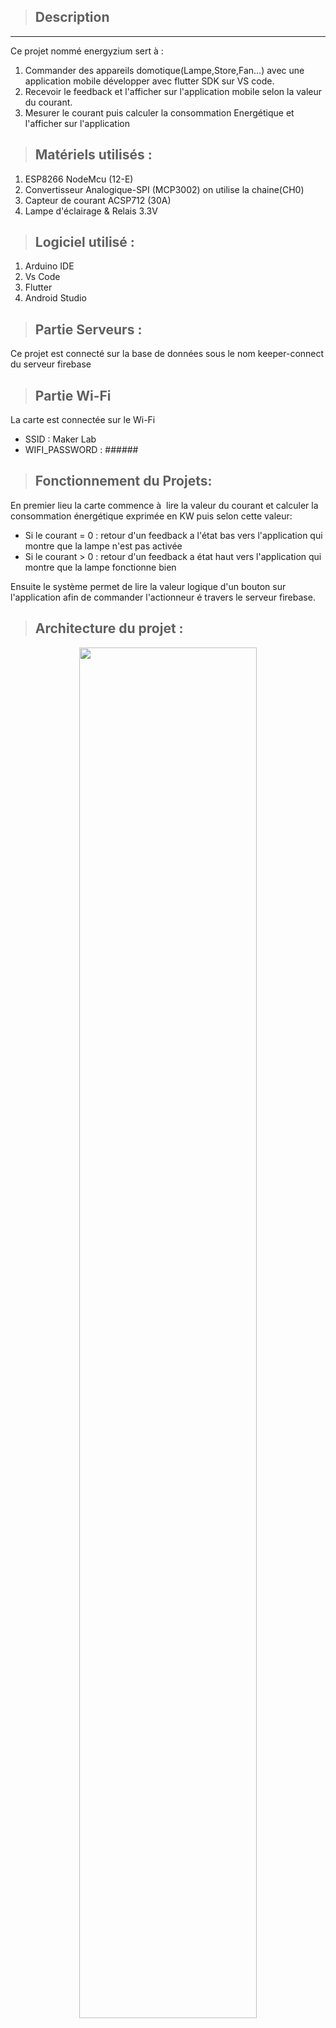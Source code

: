 
>## Description
***
Ce projet nommé energyzium sert à :
1. Commander des appareils domotique(Lampe,Store,Fan...) avec une application mobile développer avec flutter SDK sur VS code. 
2. Recevoir le feedback et l'afficher sur l'application mobile selon la valeur du courant.
3. Mesurer le courant puis calculer la consommation Energétique et l'afficher sur l'application


>## Matériels utilisés :

 1. ESP8266 NodeMcu (12-E)
 2. Convertisseur Analogique-SPI (MCP3002) on utilise la chaine(CH0)
 3. Capteur de courant ACSP712 (30A)
 4. Lampe d'éclairage & Relais 3.3V
>## Logiciel utilisé : 

1. Arduino IDE 
2. Vs Code
3. Flutter 
4. Android Studio 


>## Partie Serveurs :


Ce projet est connecté sur la base de données sous le nom keeper-connect du serveur firebase 

> ## Partie Wi-Fi 

La carte est connectée sur le Wi-Fi
- SSID : Maker Lab 
- WIFI_PASSWORD : ######

> ## Fonctionnement du Projets:


En premier lieu la carte commence à  lire la valeur du courant et calculer la consommation énergétique exprimée en KW puis selon cette valeur:
- Si le courant = 0 : retour d'un feedback a l'état bas vers l'application qui montre que la lampe n'est pas activée
- Si le courant > 0 : retour d'un feedback a état haut vers l'application qui montre que la lampe fonctionne bien

Ensuite le système permet de lire la valeur logique d'un bouton sur l'application afin de commander l'actionneur é travers le serveur firebase. 

> ## Architecture du projet :  
<div align="center"><img src="https://user-images.githubusercontent.com/93054393/187061146-6d996a2d-d211-415e-b0b4-c50d7d490f95.jpg" width="75%"></div>
<div align="center"><i>Architecture du projet</i></div>


> ## Partie Mobile 

       Screen 1 : Accueil
<div align="center"><img src="https://user-images.githubusercontent.com/93054393/187058069-5d30a5cd-f875-4747-b83a-27ab4a0c03c2.jpg" width="20%"></div>
<div align="center"><i>Screen 1</i></div>

       Screen 2 : Contact sur les réseaux

<div align="center"><img src="https://user-images.githubusercontent.com/93054393/187058071-fb233c67-cd75-4cd9-9c8f-5d517a4d5ff8.jpg" width="20%"></div>
<div align="center"><i>Screen 2</i></div>

       Screen 3 : Créer un compte si vous n'en disposer pas

<div align="center"><img src="https://user-images.githubusercontent.com/93054393/187058072-a32e4af1-4b48-4c64-bee4-510a82667c50.jpg" width="20%"></div>
<div align="center"><i>Screen 3</i></div>

      Screen 4 : Vérifier l'identité avec un Id et un Mot de passe déja  créer et stocker sur Firebase.

<div align="center"><img src="https://user-images.githubusercontent.com/93054393/187058075-ee6a14d9-87bc-49c2-942e-5ca3f0d909d4.jpg" width="20%"></div>
<div align="center"><i>Screen 4</i></div>


        Screen 5 : Image cliquable pour entrer dans une des salles de la maison et commander les appareils


<div align="center"><img src="https://user-images.githubusercontent.com/93054393/187058079-25b35a41-f17b-43e0-b09b-5c2e9b489cdf.jpg" width="20%"></div>
<div align="center"><i>Screen 5</i></div>

       Screen 6 : Bouton pour l'envoi de commande sur Firebase et image qui affiche l'état du feedback selon le fonctionnement ou non de chaque appareil

<div align="center"><img src="https://user-images.githubusercontent.com/93054393/187058082-8b33dcaf-f0e1-4f81-97bb-815ce1bdd3d4.jpg" width="20%"></div>
<div align="center"><i>Screen 6</i></div>

> ## Configuration du matériel :
--------------------------------

Cablage du montage (ESP8266 + MCP3002) :


|Nom du Pin |	MCP3002	   |ESP8266|
|-|-|-|
|CSS	|1	|D8|
|MISO	|Dout (Pin6)	|D7|
|MOSI	|Din  (Pin5)	|D7|
|CLK	|7|	D5|

###  Cablage du montage (ACS712 + MCP3002) :


|Nom du Pin	|MCP3002	|ACS712|
|-----|----|----|
|DATA	|CH0 | (Pin2)|	


Le cablage du Relais est avec le (pin D4)
Installation des bibliothèques
FirebaseArduino est une bibliothèque pour simplifier la connexion à la base de données Firebase à  partir des clients Arduino
 Il s'agit d'une abstraction complète de l'API REST de Firebase exposée via des appels C++ d'une manière conviviale. Toute l'analyse JSON est gérée par la bibliothèque et vous pouvez traiter des types C/Arduino purs.
La bibliothèque ne peut pas fonctionner de manière autonome. Vous devez donc également ajouter la bibliothèque ArduinoJSON.
Alors allez d'abord dans le gestionnaire de bibliothèque et recherchez "JSON" et installez la bibliothèque comme indiqué dans la figure ci-dessous

----------------------------------------------------------------------------

>## Remarque :


La dernière bibliothèque JSON peut ne pas fonctionner avec le code. Vous devrez donc peut-ètre rétrograder la bibliothèque vers la version v5.13.5
Bibliothèque Google Firebase Extended
Maintenant, vous devez également installer la bibliothèque Google Firebase. Alors, téléchargez la bibliothèque Firebase ESP8266 version 4.0.3
Configuration de la base de données de la console Google Firebase

Maintenant, la principale chose que nous devons faire est de configurer la base de données de la console Google Firebase. Une fois la configuration terminée, nous pouvons ensuite envoyer des données de capteur en temps réel à  Google Firebase avec Nodemcu ESP8266.
Mais je n'expliquerai pas ici comment configurer la base de données de la console Google Firebase, car j'ai déjà  expliqué l'ensemble du processus dans le didacticiel précédent. Vous pouvez consulter le didacticiel suivant pour savoir comment effectuer la configuration.

> ### ATTENTION !! :

Pour que le système fonctionne il faut faire attention à  la compatibilité des versions des bibliothèque du firebase & ArduinoJson & ESP8266WiFi

* ArduinoJson (version 5.13.1)

* Firebase ESP8266 client 4.0.3 

* (gestionnaire des carte)

* ESP8266 (version 2.3.0)
  
  <div align="center"><img src="https://user-images.githubusercontent.com/93054393/187058084-44c3ac2f-ddf6-4fd8-9008-14afa67f6c33.jpg" width="60%"></div>
<div align="center"><i>Screen 6</i></div>







> ## Partie Code : 

1. Tout d'abord, nous incluons la bibliothèque pour Firebase & MCP3XXX.h & SPI.h

```Arduino
       #include <ESP8266WiFi.h>
       #include <FirebaseArduino.h>   
       #include <ESP8266HTTPClient.h> 
       #include <MCP3XXX.h>
       #include<SPI.h>
```

2. Ensuite, nous définissons les deux paramètres FIREBASE_HOST & FIREBASE_AUTH . Nous obtenons ces paramètres à  partir de Google Firebase Setup. Ces deux paramètres sont très importants pour communiquer avec firebase. Cela permet l'échange de données entre l'ESP8266 et la firebase.

```Arduino
       #define FIREBASE_HOST "keeper-connect-default-rtdb.firebaseio.com"
       #define FIREBASE_AUTH "6pTTp2lBqUIYk1XHoxkUaaOhhU71dEbQnmeO0NO6" 
       
```


3. Ensuite, nous définissons le SSID et le mot de passe WiFi. Remplacez le SSID et le mot de passe par le SSID et le mot de passe de votre réseau. Le Nodemcu se connectera au réseau et communiquera avec Google Firewall.

```Arduino
       #define WIFI_SSID "Maker Lab"
       #define WIFI_PASSWORD "makerlabtn"

```

4. déclaration des variables et des constatant.

```Arduino
       MCP3002 adc;
       int x= 0;
       #define acs712 A0
       long lastsample = 0;
       long samplesum = 0;
       int sampleCount = 0;
       float vpc = 4.8828125;
```
5. Dans le void Setup, nous commençons par la déclaration des pins SPI de la NodeMcu puis la vitesse de transmission (115200Kb/s) passant par la déclaration du Pin D4 comme sortie.

```Arduino
       void setup() 
       adc.begin(D8, D7, D6, D5);
       Serial.begin(115200);
       pinMode(D4, OUTPUT);    
```
6. Ces lignes permettent de connecter la carte NodeMCU ESP8266 au réseau Wifi. Une fois connecté, le moniteur série affiche l'état de la connexion et imprime l'adresse IP.
  ```Arduino
          WiFi.begin(WIFI_SSID, WIFI_PASSWORD);          
          Serial.print("Connecting to ");
          Serial.print(WIFI_SSID);
          while (WiFi.status() != WL_CONNECTED) {
          Serial.print(".");
          delay(500);}
          Serial.println();
          Serial.print("Connected to ");
          Serial.println(WIFI_SSID);
          Serial.print("IP Address is : ");
          Serial.println(WiFi.localIP());                
          Firebase.begin(FIREBASE_HOST, FIREBASE_AUTH);  
          delay(1000);   
```
7. dans le void Loop nous commençons par la conversion de chaque trame reçue a travers le SPI en valeur analogique pendant chaque période.

```Arduino
         void loop() {
         if (millis() > lastsample + 1) 
         {
         int x = adc.analogRead(0)-2;
         //  Serial.println(x);
         samplesum += sq(x - 512);
         sampleCount++;
         lastsample = millis ();
         }
```
8. pendant chaque nous tenons a convertir le courant efficace au courant nominal puis nous tenons a calucler le courant en divisant la valeur mesurer par le calibre du capteur.

```Arduino
         if (sampleCount == 1000)
          {
         float mean = samplesum / sampleCount;
         float value = sqrt(mean);
         float mv = value * vpc;
         float amperage = mv / 66;  //66 for 30A  185 for 20A  185 for 5A
         samplesum = 0;
         sampleCount = 0;  
```

9. pour l'étalonnage du capteur nous avons utiliser un filtre passe bas avec une condition pour bloquer les petites valeurs du courant.
```Arduino
          if (amperage <0.2)
          {
          amperage =0;
```

10. Nous envoyons maintenant les données à  Google Firebase en utilisant le chemin fourni par le code.

```Arduino
         Firebase.setString("House/Salon/feedback_Lampe","LOW");
         Serial.println("The final RMS Amperage is: " + String(amperage) + " Appox WATTAGE is: " + String(amperage * 220) + ".");
         Firebase.setFloat("House/Salon/Consommation_Lampe",amperage*220);
         int result = Firebase.getInt("House/Salon/switch");   
```
11. La LED s'allumera/s'éteindra en fonction de la chaîne reçue comme "ON" ou "OFF respectivement. Si un autre caractère est envoyé, 
Il s'agissait du contrôle des LED à  l'aide de Google Firebase. Maintenant, il y a un autre côté du tutoriel, que se passe-t-il si vous souhaitez envoyer les données du capteur à  Google Firebase.

```Arduino
         int result = Firebase.getInt("House/Salon/switch");
         if (result == 1) {
         Serial.println("Led Turned ON");
         digitalWrite(D4, LOW);
         }
         else if (result == 0){
         Serial.println("Led Turned OFF");
         digitalWrite(D4, HIGH);   
```


Pour contrôler la LED à  l'aide de Google Firebase et Nodemcu ESP8266, vous devez d'abord configurer Google Firebase. L'étape est un peu longue mais pas de panique, car je vous ai expliqué toutes les étapes ci-dessous.

       Étape 1 : Si vous avez un identifiant Gmail, vous ètes déjà  inscrit à  Firebase. Mais si vous n'avez pas d'identifiant Gmail, inscrivez-vous d'abord à  Gmail : https://gmail.com/

<div align="center"><img src="https://user-images.githubusercontent.com/93054393/187058090-b596c9f9-04a0-4b20-8534-e3089d514fe6.jpg" width=60%"></div>
<div align="center"><i>Étape 1</i></div>


       Étape 2 :  Visitez maintenant https://firebase.google.com/ et cliquez sur Aller à  la console en haut à  droite.

<div align="center"><img src="https://user-images.githubusercontent.com/93054393/187058093-bee594de-351b-4ef6-b905-32b6f5a6a8c4.jpg" width="60%"></div>
<div align="center"><i>Étape 2</i></div>

       Étape 3 : Cliquez sur "Créer un projet".

<div align="center"><img src="https://user-images.githubusercontent.com/93054393/187058095-9b7a2c98-68c9-4e02-95e2-637cb5e4246f.jpg" width="60%"></div>
<div align="center"><i>Étape 3</i></div>

       Étape 4 : Donnez votre "Nom du projet", puis cochez la case "J'accepte les conditions de Firebase" et enfin cliquez sur "Continuer"


<div align="center"><img src="https://user-images.githubusercontent.com/93054393/187058101-86cf37e0-7774-4ab2-a0fd-40f08c249031.jpg" width="60%"></div>
<div align="center"><i>Étape 4</i></div>

       Étape 5 : Maintenant, une autre fenètre apparaîtra. Cliquez donc sur "Continuer".

<div align="center"><img src="https://user-images.githubusercontent.com/93054393/187058104-bdbd0dcf-b14a-4598-a18b-5d4829c62dc8.jpg" width="60%"></div>
<div align="center"><i>Étape 5</i></div>

       Étape 6 : Sélectionnez le "compte Google Analytics" crée à  l'aide de l'identifiant Gmail.


 Et puis cliquez sur "Créer un projet".

<div align="center"><img src="https://user-images.githubusercontent.com/93054393/187058106-4dd2a5c1-1cb2-4100-880a-767a3ce1d2f8.jpg" width="60%"></div>
<div align="center"><i>Étape 6</i></div>

       Étape 7 : Votre projet est maintenant prèt. Vous obtiendrez donc la fenètre suivante. Cliquez sur "Continuer".

<div align="center"><img src="https://user-images.githubusercontent.com/93054393/187058114-c59688f0-3664-4a24-af5f-4d66f02a2df0.jpg" width="60%"></div>
<div align="center"><i>Étape 7</i></div>


       Étape 8 : Cliquez maintenant sur "Paramètres du projet".

<div align="center"><img src="https://user-images.githubusercontent.com/93054393/187058118-35393205-ef48-4456-9a59-a70ee07f0ffb.jpg" width="60%"></div>
<div align="center"><i>Étape 8</i></div>

       Étape 9 :  Sous Paramètres du projet, cliquez sur "Comptes de service". Copiez la clé secrète ci-dessous. Le code est requis dans le code Arduino.
<div align="center"><img src="https://user-images.githubusercontent.com/93054393/187058120-8dda0747-74a4-49d6-8723-15b97d850e90.jpg" width="60%"></div>
<div align="center"><i>Étape 9</i></div>

       Étape 10 :  Cliquez sur "Créer une base de données".
<div align="center"><img src="https://user-images.githubusercontent.com/93054393/187058121-91717e1a-0e9b-4647-a5a6-80fbd5d65d57.jpg" width="60%"></div>
<div align="center"><i>Étape 10</i></div>

       Étape 11 :  Choisissez "Démarrer en mode test" puis cliquez sur "Suivant".

<div align="center"><img src="https://user-images.githubusercontent.com/93054393/187058123-b9638ca5-385d-4e0b-b97c-0dcfce91339b.jpg" width="60%"></div>
<div align="center"><i>Étape 11</i></div>

       Étape 12 :  Cliquez maintenant sur "Terminé" et sur le côté gauche, cliquez sur "Base de données".


<div align="center"><img src="https://user-images.githubusercontent.com/93054393/187058125-676c7e7e-5f4c-41f7-a902-15e9d52a1172.jpg" width="60%"></div>
<div align="center"><i>Étape 12</i></div>



       Étape 13 :  Sélectionnez l'option "Base de données en temps réel" dans la liste des bases de données.

## Remarque :

Nous avons travaillé avec le compte du MakerLab avec une base de données nommé "KEEPER-CONNECT".






       

